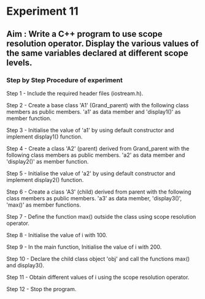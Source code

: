 # Experiment 11
## Aim : Write a C++ program to use scope resolution operator. Display the various values of the same variables declared at different scope levels.
### Step by Step Procedure of experiment
Step 1 - Include the required header files (iostream.h).

Step 2 - Create a base class 'A1' (Grand_parent) with the following class members as public members. 'a1' as data member and 'display1()' as member function.

Step 3 - Initialise the value of 'a1' by using default constructor and implement display1() function.

Step 4 - Create a class 'A2' (parent) derived from Grand_parent with the following class members as public members. 'a2' as data member and 'display2()' as member function.

Step 5 - Initialise the value of 'a2' by using default constructor and implement display2() function.

Step 6 - Create a class 'A3' (child) derived from parent with the following class members as public members. 'a3' as data member, 'display3()', 'max()' as member functions.

Step 7 - Define the function max() outside the class using scope resolution operator.

Step 8 - Initialise the value of i with 100.

Step 9 - In the main function, Initialise the value of i with 200.

Step 10 - Declare the child class object 'obj' and call the functions max() and display3().

Step 11 - Obtain different values of i using the scope resolution operator.

Step 12 - Stop the program.

